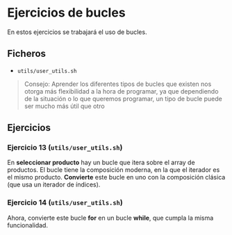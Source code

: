 # Ejercicios de bucles
En estos ejercicios se trabajará el uso de bucles.

## Ficheros
- `utils/user_utils.sh`

> Consejo: Aprender los diferentes tipos de bucles que existen nos otorga más flexibilidad a la hora de programar, ya que dependiendo de la situación o lo que queremos programar, un tipo de bucle puede ser mucho más útil que otro

## Ejercicios

### Ejercicio 13 (`utils/user_utils.sh`)
En **seleccionar producto** hay un bucle que itera sobre el array de productos. El bucle tiene la composición moderna, en la que el iterador es el mismo producto. **Convierte** este bucle en uno con la composición clásica (que usa un iterador de índices).

### Ejercicio 14 (`utils/user_utils.sh`)
Ahora, convierte este bucle **for** en un bucle **while**, que cumpla la misma funcionalidad.